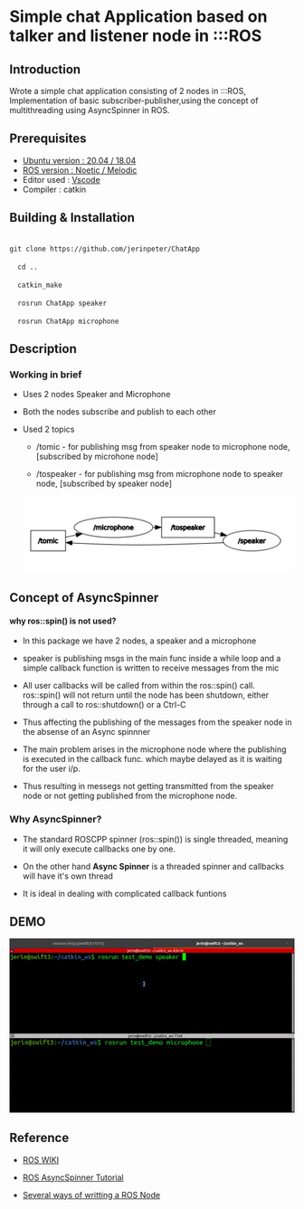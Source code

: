 # Simple chat Application based on talker and listener node in :::ROS

## Introduction
Wrote a simple chat application consisting of 2 nodes in :::ROS, Implementation of basic subscriber-publisher,using the concept of multithreading using AsyncSpinner in ROS.

## Prerequisites

* [Ubuntu version : 20.04 / 18.04](https://ubuntu.com/download/desktop)
* [ROS version : Noetic / Melodic](http://wiki.ros.org/noetic/Installation/Ubuntu)
* Editor used : [Vscode](https://code.visualstudio.com/download)
* Compiler  : catkin

## Building & Installation
``` cd catkin_ws/src 

git clone https://github.com/jerinpeter/ChatApp

  cd .. 

  catkin_make

  rosrun ChatApp speaker

  rosrun ChatApp microphone
```
## Description

### Working in brief 

* Uses 2 nodes Speaker and Microphone
* Both the nodes subscribe and publish to each other
* Used 2 topics

    *  /tomic - for publishing msg from speaker node to microphone node, [subscribed by microhone node]

    * /tospeaker - for publishing msg from microphone node to speaker node, [subscribed by speaker node]

   ![Rqt_graph](demo/chatapp.png)

 ## Concept of AsyncSpinner 

   #### why ros::spin() is not used?

* In this package we have 2 nodes, a speaker and a microphone

* speaker is publishing msgs in the main func inside a while loop and a simple callback function is written to receive messages from the mic

* All user callbacks will be called from within the ros::spin() call. ros::spin() will not return until the node has been shutdown, either through a call to ros::shutdown() or a Ctrl-C

* Thus affecting the publishing of the messages from the speaker node in the absense of an Async spinnner


* The main problem arises in the microphone node where the publishing is executed in the callback func. which maybe delayed as it is waiting for the user i/p.

* Thus resulting in messegs not getting transmitted from the speaker node or not getting published from the microphone node.

### Why AsyncSpinner?

* The standard ROSCPP spinner (ros::spin()) is single threaded, meaning it will only execute callbacks one by one.

* On the other hand **Async Spinner** is a threaded spinner and callbacks will have it's own thread

* It is ideal in dealing with complicated callback funtions

## DEMO

![Working](demo/chatapp.gif)


## Reference

* [ROS WIKI](http://wiki.ros.org/roscpp/Overview/Callbacks%20and%20Spinning)

* [ROS AsyncSpinner Tutorial](https://roboticsbackend.com/ros-asyncspinner-example/)

* [Several ways of writting a ROS Node](https://yuzhangbit.github.io/tools/several-ways-of-writing-a-ros-node/)

